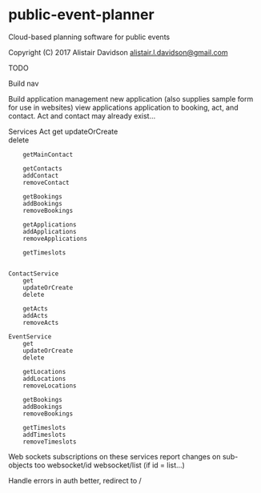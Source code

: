 # public-event-planner

Cloud-based planning software for public events

Copyright (C) 2017 Alistair Davidson <alistair.l.davidson@gmail.com>

TODO

Build nav

Build application management
    new application (also supplies sample form for use in websites)
    view applications
    application to booking, act, and contact. Act and contact may already exist...



Services
    Act
        get
        updateOrCreate        
        delete
        
        getMainContact

        getContacts
        addContact
        removeContact

        getBookings
        addBookings
        removeBookings

        getApplications
        addApplications
        removeApplications

        getTimeslots
        

    ContactService
        get        
        updateOrCreate
        delete
        
        getActs
        addActs
        removeActs

    EventService
        get        
        updateOrCreate
        delete
        
        getLocations
        addLocations
        removeLocations

        getBookings
        addBookings
        removeBookings

        getTimeslots
        addTimeslots
        removeTimeslots

Web sockets subscriptions on these services report changes on sub-objects too
    websocket/id
    websocket/list (if id = list...)




Handle errors in auth better, redirect to /